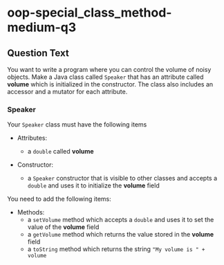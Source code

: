 # oop-special_class_method-medium-q3

## Question Text

You want to write a program where you can control the volume of noisy objects. Make a Java class called `Speaker` that
has an attribute called **volume** which is initialized in the constructor. The class also includes an accessor and a
mutator for each attribute.

### Speaker

Your `Speaker` class must have the following items

- Attributes:
    - a `double` called **volume**

- Constructor:
    - a `Speaker` constructor that is visible to other classes and accepts a `double` and uses it to initialize the
      **volume** field
  
You need to add the following items:

- Methods:
    - a `setVolume` method which accepts a `double` and uses it to set the value of the **volume** field
    - a `getVolume` method which returns the value stored in the **volume** field
    - a `toString` method which returns the string `"My volume is " + volume`
